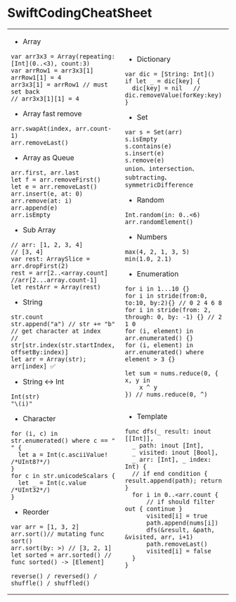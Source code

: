 # SwiftCodingCheatSheet

<table>
<td>
  
- Array
```
var arr3x3 = Array(repeating: [Int](0..<3), count:3)
var arrRow1 = arr3x3[1]
arrRow1[1] = 4
arr3x3[1] = arrRow1 // must set back
// arr3x3[1][1] = 4
```

- Array fast remove
```
arr.swapAt(index, arr.count-1)
arr.removeLast()
```

- Array as Queue
```
arr.first, arr.last
let f = arr.removeFirst()
let e = arr.removeLast()
arr.insert(e, at: 0)
arr.remove(at: i)
arr.append(e)
arr.isEmpty
```

- Sub Array
```
// arr: [1, 2, 3, 4]
// [3, 4]
var rest: ArraySlice = arr.dropFirst(2) 
rest = arr[2..<array.count] //arr[2...array.count-1]
let restArr = Array(rest)
```

- String
```
str.count
str.append("a") // str += "b"
// get character at index
// str[str.index(str.startIndex, offsetBy:index)]
let arr = Array(str); arr[index] ✅
```

- String <-> Int
```
Int(str)
"\(i)"
```

- Character
```
for (i, c) in str.enumerated() where c == " " {
  let a = Int(c.asciiValue! /*UInt8?*/)
}
for c in str.unicodeScalars { 
  let _ = Int(c.value /*UInt32*/) 
}
```
  
- Reorder
```
var arr = [1, 3, 2]
arr.sort()// mutating func sort()
arr.sort(by: >) // [3, 2, 1] 
let sorted = arr.sorted() // func sorted() -> [Element]

reverse() / reversed() / shuffle() / shuffled() 
```
  
</td>
<!--  -------------------------------------------------------------------------------------------------------------------------------  -->
<td>
  
- Dictionary
```
var dic = [String: Int]()
if let _ = dic[key] {
  dic[key] = nil   // dic.removeValue(forKey:key)
}
```

- Set
```
var s = Set(arr)
s.isEmpty
s.contains(e)
s.insert(e)
s.remove(e)
union、intersection、subtracting、symmetricDifference
```

- Random
```
Int.random(in: 0..<6)
arr.randomElement()
```

- Numbers

```
max(4, 2, 1, 3, 5)
min(1.0, 2.1)
```

- Enumeration

```
for i in 1...10 {}
for i in stride(from:0, to:10, by:2){} // 0 2 4 6 8
for i in stride(from: 2, through: 0, by: -1) {} // 2 1 0
for (i, element) in arr.enumerated() {}
for (i, element) in arr.enumerated() where element > 3 {}

let sum = nums.reduce(0, { x, y in
    x ^ y
}) // nums.reduce(0, ^)


```
  
- Template
```
func dfs(_ result: inout [[Int]],
  _ path: inout [Int],
  _ visited: inout [Bool],
  _ arr: [Int], _ index: Int) {
  // if end condition { result.append(path); return }
  for i in 0..<arr.count {
      // if should filter out { continue }
      visited[i] = true
      path.append(nums[i])
      dfs(&result, &path, &visited, arr, i+1)
      path.removeLast()
      visited[i] = false
  }
}
```
  
</td>  
</table>
